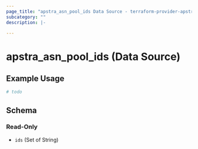```yaml
---
page_title: "apstra_asn_pool_ids Data Source - terraform-provider-apstra"
subcategory: ""
description: |-
  
---
```


# apstra_asn_pool_ids (Data Source)



## Example Usage

```terraform
# todo
```

<!-- schema generated by tfplugindocs -->
## Schema

### Read-Only

- `ids` (Set of String)
